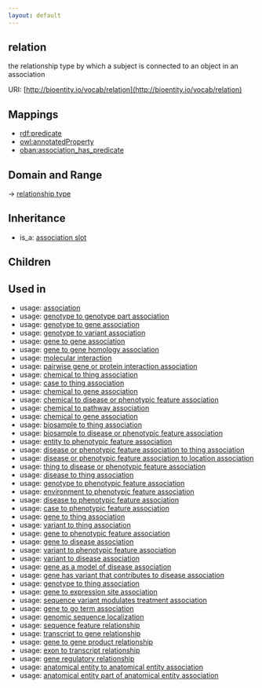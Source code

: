 ```yaml
---
layout: default
---
```


## relation


the relationship type by which a subject is connected to an object in an association

URI: [http://bioentity.io/vocab/relation](http://bioentity.io/vocab/relation)
## Mappings

 * [rdf:predicate](http://purl.obolibrary.org/obo/rdf_predicate)
 * [owl:annotatedProperty](http://purl.obolibrary.org/obo/owl_annotatedProperty)
 * [oban:association_has_predicate](http://purl.obolibrary.org/obo/oban_association_has_predicate)

## Domain and Range

 -> [relationship type](RelationshipType.html)

## Inheritance

 *  is_a: [association slot](association_slot.html)

## Children


## Used in

 *  usage: [association](Association.html)
 *  usage: [genotype to genotype part association](GenotypeToGenotypePartAssociation.html)
 *  usage: [genotype to gene association](GenotypeToGeneAssociation.html)
 *  usage: [genotype to variant association](GenotypeToVariantAssociation.html)
 *  usage: [gene to gene association](GeneToGeneAssociation.html)
 *  usage: [gene to gene homology association](GeneToGeneHomologyAssociation.html)
 *  usage: [molecular interaction](MolecularInteraction.html)
 *  usage: [pairwise gene or protein interaction association](PairwiseGeneOrProteinInteractionAssociation.html)
 *  usage: [chemical to thing association](ChemicalToThingAssociation.html)
 *  usage: [case to thing association](CaseToThingAssociation.html)
 *  usage: [chemical to gene association](ChemicalToGeneAssociation.html)
 *  usage: [chemical to disease or phenotypic feature association](ChemicalToDiseaseOrPhenotypicFeatureAssociation.html)
 *  usage: [chemical to pathway association](ChemicalToPathwayAssociation.html)
 *  usage: [chemical to gene association](ChemicalToGeneAssociation.html)
 *  usage: [biosample to thing association](BiosampleToThingAssociation.html)
 *  usage: [biosample to disease or phenotypic feature association](BiosampleToDiseaseOrPhenotypicFeatureAssociation.html)
 *  usage: [entity to phenotypic feature association](EntityToPhenotypicFeatureAssociation.html)
 *  usage: [disease or phenotypic feature association to thing association](DiseaseOrPhenotypicFeatureAssociationToThingAssociation.html)
 *  usage: [disease or phenotypic feature association to location association](DiseaseOrPhenotypicFeatureAssociationToLocationAssociation.html)
 *  usage: [thing to disease or phenotypic feature association](ThingToDiseaseOrPhenotypicFeatureAssociation.html)
 *  usage: [disease to thing association](DiseaseToThingAssociation.html)
 *  usage: [genotype to phenotypic feature association](GenotypeToPhenotypicFeatureAssociation.html)
 *  usage: [environment to phenotypic feature association](EnvironmentToPhenotypicFeatureAssociation.html)
 *  usage: [disease to phenotypic feature association](DiseaseToPhenotypicFeatureAssociation.html)
 *  usage: [case to phenotypic feature association](CaseToPhenotypicFeatureAssociation.html)
 *  usage: [gene to thing association](GeneToThingAssociation.html)
 *  usage: [variant to thing association](VariantToThingAssociation.html)
 *  usage: [gene to phenotypic feature association](GeneToPhenotypicFeatureAssociation.html)
 *  usage: [gene to disease association](GeneToDiseaseAssociation.html)
 *  usage: [variant to phenotypic feature association](VariantToPhenotypicFeatureAssociation.html)
 *  usage: [variant to disease association](VariantToDiseaseAssociation.html)
 *  usage: [gene as a model of disease association](GeneAsAModelOfDiseaseAssociation.html)
 *  usage: [gene has variant that contributes to disease association](GeneHasVariantThatContributesToDiseaseAssociation.html)
 *  usage: [genotype to thing association](GenotypeToThingAssociation.html)
 *  usage: [gene to expression site association](GeneToExpressionSiteAssociation.html)
 *  usage: [sequence variant modulates treatment association](SequenceVariantModulatesTreatmentAssociation.html)
 *  usage: [gene to go term association](GeneToGoTermAssociation.html)
 *  usage: [genomic sequence localization](GenomicSequenceLocalization.html)
 *  usage: [sequence feature relationship](SequenceFeatureRelationship.html)
 *  usage: [transcript to gene relationship](TranscriptToGeneRelationship.html)
 *  usage: [gene to gene product relationship](GeneToGeneProductRelationship.html)
 *  usage: [exon to transcript relationship](ExonToTranscriptRelationship.html)
 *  usage: [gene regulatory relationship](GeneRegulatoryRelationship.html)
 *  usage: [anatomical entity to anatomical entity association](AnatomicalEntityToAnatomicalEntityAssociation.html)
 *  usage: [anatomical entity part of anatomical entity association](AnatomicalEntityPartOfAnatomicalEntityAssociation.html)
